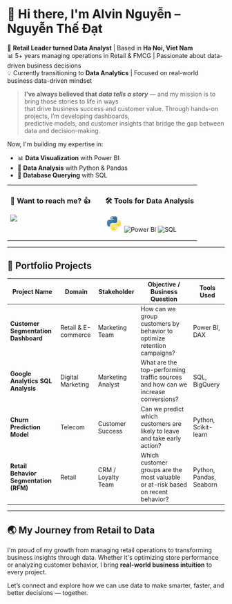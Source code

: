 # 👋 Hi there, I'm Alvin Nguyễn – Nguyễn Thế Đạt

🎯 **Retail Leader turned Data Analyst** | Based in **Ha Noi, Viet Nam**  
📊 5+ years managing operations in Retail & FMCG | Passionate about data-driven business decisions  
💡 Currently transitioning to **Data Analytics** | Focused on real-world business data-driven mindset

> **I've always believed that _data tells a story_** — and my mission is to bring those stories to life in ways  
> that drive business success and customer value. Through hands-on projects, I’m developing dashboards,  
> predictive models, and customer insights that bridge the gap between data and decision-making.

Now, I'm building my expertise in:
- 📊 **Data Visualization** with Power BI  
- 🐍 **Data Analysis** with Python & Pandas  
- 💾 **Database Querying** with SQL  

<table width="100%">
  <tr>
    <td width="50%" valign="top">
      <h3>💬 Want to reach me? 👍</h3>
      <a href="https://www.linkedin.com/in/datnguyen9605">
        <img src="https://img.shields.io/badge/LinkedIn-blue?style=flat&logo=linkedin&logoColor=white" />
      </a>
    </td>
    <td width="50%" valign="top">
      <h3>🛠️ Tools for Data Analysis</h3>
      <p>
        <img src="https://raw.githubusercontent.com/devicons/devicon/master/icons/python/python-original.svg" alt="Python" width="40"/>
        <img src="https://github.com/microsoft/PowerBI-Icons/raw/main/SVG/Power-BI.svg" alt="Power BI" width="40"/>
        <img src="https://cdn-icons-png.flaticon.com/512/2772/2772128.png" alt="SQL" width="40"/>
      </p>
    </td>
  </tr>
</table>

---

## 🚀 Portfolio Projects

| Project Name | Domain | Stakeholder | Objective / Business Question | Tools Used |
|--------------|--------|-------------|-------------------------------|------------|
| **Customer Segmentation Dashboard** | Retail & E-commerce | Marketing Team | How can we group customers by behavior to optimize retention campaigns? | Power BI, DAX |
| **Google Analytics SQL Analysis** | Digital Marketing | Marketing Analyst | What are the top-performing traffic sources and how can we increase conversions? | SQL, BigQuery |
| **Churn Prediction Model** | Telecom | Customer Success | Can we predict which customers are likely to leave and take early action? | Python, Scikit-learn |
| **Retail Behavior Segmentation (RFM)** | Retail | CRM / Loyalty Team | Which customer groups are the most valuable or at-risk based on recent behavior? | Python, Pandas, Seaborn |


---

## 🌏 My Journey from Retail to Data

I'm proud of my growth from managing retail operations to transforming business insights through data. Whether it's optimizing store performance or analyzing customer behavior, I bring **real-world business intuition** to every project.

Let’s connect and explore how we can use data to make smarter, faster, and better decisions — together.

